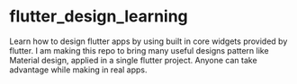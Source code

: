 # flutter_design_learning

Learn how to design flutter apps by using built in core widgets provided by flutter. I am making this repo to bring many useful designs pattern like Material design, applied in a single flutter project. Anyone can take advantage while making in real apps. 
